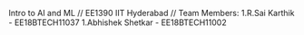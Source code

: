 Intro to AI and ML
//
EE1390 IIT Hyderabad
//
Team Members:
1.R.Sai Karthik - EE18BTECH11037
1.Abhishek Shetkar - EE18BTECH11002
